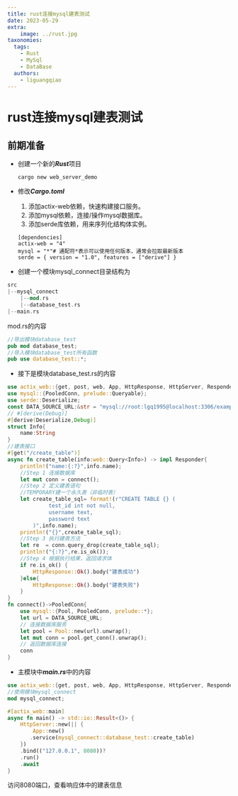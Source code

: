 ```yaml
---
title: rust连接mysql建表测试
date: 2023-05-29
extra:
    image: ../rust.jpg
taxonomies:
  tags:
    - Rust
    - MySql
    - DataBase
  authors:
    - liguangqiao
---
```

# rust连接mysql建表测试

## 前期准备

- 创建一个新的***Rust***项目

  ```cargo
  cargo new web_server_demo
  ```

- 修改***Cargo.toml***

  1. 添加actix-web依赖，快速构建接口服务。
  2. 添加mysql依赖，连接/操作mysql数据库。
  3. 添加serde库依赖，用来序列化结构体实例。

  ```cargo
  [dependencies]
  actix-web = "4"
  mysql = "*"# 通配符*表示可以使用任何版本，通常会拉取最新版本
  serde = { version = "1.0", features = ["derive"] }
  ```

- 创建一个模块mysql_connect目录结构为

```rust
src
|--mysql_connect
	|--mod.rs
	|--database_test.rs
|--main.rs
```

mod.rs的内容

```rust
//导出模块database_test
pub mod database_test;
//导入模块database_test所有函数
pub use database_test::*;
```

- 接下是模块database_test.rs的内容

```rust
use actix_web::{get, post, web, App, HttpResponse, HttpServer, Responder};
use mysql::{PooledConn, prelude::Queryable};
use serde::Deserialize;
const DATA_SOURCE_URL:&str = "mysql://root:lgq1995@localhost:3306/example";
// #[derive(Debug)]
#[derive(Deserialize,Debug)]
struct Info{
    name:String
}
//建表接口
#[get("/create_table")]
async fn create_table(info:web::Query<Info>) -> impl Responder{
    println!("name:{:?}",info.name);
    //Step 1 连接数据库
    let mut conn = connect();
    //Step 2 定义建表语句
    //TEMPORARY建一个永久表（非临时表）
    let create_table_sql= format!(r"CREATE TABLE {} (
             test_id int not null,
             username text,
             password text
        )",info.name);
    println!("{}",create_table_sql);
    //Step 3 执行建表方法
    let re  = conn.query_drop(create_table_sql);
    println!("{:?}",re.is_ok());
    //Step 4 根据执行结果，返回请求体
    if re.is_ok() {
        HttpResponse::Ok().body("建表成功")
    }else{
        HttpResponse::Ok().body("建表失败")
    }
}
fn connect()->PooledConn{
    use mysql::{Pool, PooledConn, prelude::*};
    let url = DATA_SOURCE_URL;
    // 连接数据库服务
    let pool = Pool::new(url).unwrap();
    let mut conn = pool.get_conn().unwrap();
    // 返回数据库连接
    conn
}  
```

- 主模块中***main.rs***中的内容

```rust
use actix_web::{get, post, web, App, HttpResponse, HttpServer, Responder};
//使用模块mysql_connect
mod mysql_connect;

#[actix_web::main]
async fn main() -> std::io::Result<()> {
    HttpServer::new(|| {
        App::new()
       .service(mysql_connect::database_test::create_table)
    })
    .bind(("127.0.0.1", 8080))?
    .run()
    .await
}

```

访问8080端口，查看响应体中的建表信息

